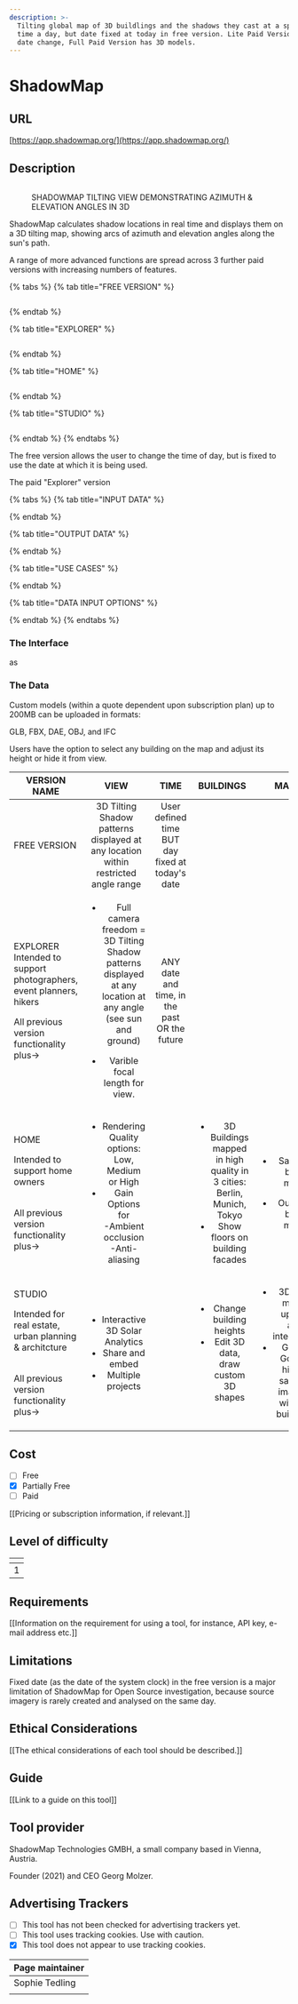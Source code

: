 ```yaml
---
description: >-
  Tilting global map of 3D buildlings and the shadows they cast at a specific
  time a day, but date fixed at today in free version. Lite Paid Version allows
  date change, Full Paid Version has 3D models.
---
```


# ShadowMap

## URL

[https://app.shadowmap.org/](https://app.shadowmap.org/)

## Description

<figure><img src=".gitbook/assets/oPTIMISEDShadowMap Gif.gif" alt=""><figcaption><p>SHADOWMAP TILTING VIEW DEMONSTRATING AZIMUTH &#x26; ELEVATION ANGLES IN 3D</p></figcaption></figure>

ShadowMap calculates shadow locations in real time and displays them on a 3D tilting map, showing arcs of azimuth and elevation angles along the sun's path.&#x20;

A range of more  advanced functions are spread across 3 further paid versions with increasing numbers of features.



{% tabs %}
{% tab title="FREE VERSION" %}
<figure><img src=".gitbook/assets/VersionsTablefREE1.jpg" alt=""><figcaption></figcaption></figure>
{% endtab %}

{% tab title="EXPLORER" %}
<figure><img src=".gitbook/assets/VersionsTableEXPLORER2.jpg" alt=""><figcaption></figcaption></figure>
{% endtab %}

{% tab title="HOME" %}
<figure><img src=".gitbook/assets/VersionsTableHOME3 (1).jpg" alt=""><figcaption></figcaption></figure>
{% endtab %}

{% tab title="STUDIO" %}
<figure><img src=".gitbook/assets/VersionsTableSTUDIO4.jpg" alt=""><figcaption></figcaption></figure>
{% endtab %}
{% endtabs %}

The free version allows the user to change the time of day, but is fixed to use the date at which it is being used.

The paid "Explorer" version

{% tabs %}
{% tab title="INPUT DATA" %}

{% endtab %}

{% tab title="OUTPUT DATA" %}

{% endtab %}

{% tab title="USE CASES" %}

{% endtab %}

{% tab title="DATA INPUT OPTIONS" %}

{% endtab %}
{% endtabs %}

### The Interface

as

### The Data

Custom models (within a quote dependent upon subscription plan) up to 200MB can be uploaded in formats:

GLB, FBX, DAE, OBJ, and IFC

Users have the option to select any building on the map and adjust its height or hide it from view.



<table><thead><tr><th width="186"> VERSION NAME</th><th width="163" align="center">VIEW</th><th width="89" align="center">TIME </th><th width="149" align="center">BUILDINGS</th><th align="center">MAPS</th></tr></thead><tbody><tr><td>FREE VERSION</td><td align="center">3D Tilting Shadow patterns displayed at any location within restricted angle range</td><td align="center">User defined time BUT day fixed at today's date</td><td align="center"></td><td align="center"></td></tr><tr><td><p>EXPLORER<br>Intended to support photographers, event planners, hikers<br></p><p>All previous version functionality plus-></p></td><td align="center"><ul><li>Full camera freedom = 3D Tilting Shadow patterns displayed at any location at any angle (see sun and ground)</li></ul><ul><li>Varible focal length for view.</li></ul></td><td align="center">ANY date and time, in the past OR the future</td><td align="center"></td><td align="center"></td></tr><tr><td><p>HOME </p><p>Intended to support home owners</p><p><br>All previous version functionality plus-></p></td><td align="center"><ul><li>Rendering Quality options: Low, Medium or High<br></li><li>Gain Options for<br>-Ambient occlusion<br>-Anti-aliasing</li></ul></td><td align="center"></td><td align="center"><ul><li>3D Buildings mapped in high quality in 3 cities: Berlin, Munich, Tokyo</li><li>Show floors on building facades</li></ul></td><td align="center"><p></p><ul><li>Satellite base maps</li></ul><ul><li>Outdoor base maps</li></ul></td></tr><tr><td><p>STUDIO </p><p>Intended for real estate, urban planning &#x26; architcture</p><p><br>All previous version functionality plus-></p></td><td align="center"><ul><li>Interactive 3D Solar Analytics</li><li>Share and embed</li><li>Multiple projects</li></ul></td><td align="center"></td><td align="center"><ul><li>Change building heights </li><li>Edit 3D data, draw custom 3D shapes<br></li></ul></td><td align="center"><ul><li>3D user model upload and integration<br> </li><li>Global Google hi-res satellite imagery with 3D buildings</li></ul></td></tr></tbody></table>



## Cost

* [ ] Free
* [x] Partially Free
* [ ] Paid

\[\[Pricing or subscription information, if relevant.]]

## Level of difficulty

<table><thead><tr><th data-type="rating" data-max="5"></th></tr></thead><tbody><tr><td>1</td></tr></tbody></table>

## Requirements

\[\[Information on the requirement for using a tool, for instance, API key, e-mail address etc.]]

## Limitations

Fixed date (as the date of the system clock) in the free version is a major limitation of ShadowMap for Open Source investigation, because source imagery is rarely created and analysed on the same day.

## Ethical Considerations

\[\[The ethical considerations of each tool should be described.]]

## Guide

\[\[Link to a guide on this tool]]

## Tool provider

ShadowMap Technologies GMBH, a small company based in Vienna, Austria.&#x20;

Founder (2021) and CEO Georg Molzer.

## Advertising Trackers

* [ ] This tool has not been checked for advertising trackers yet.
* [ ] This tool uses tracking cookies. Use with caution.
* [x] This tool does not appear to use tracking cookies.

| Page maintainer |
| --------------- |
| Sophie Tedling  |
|                 |
